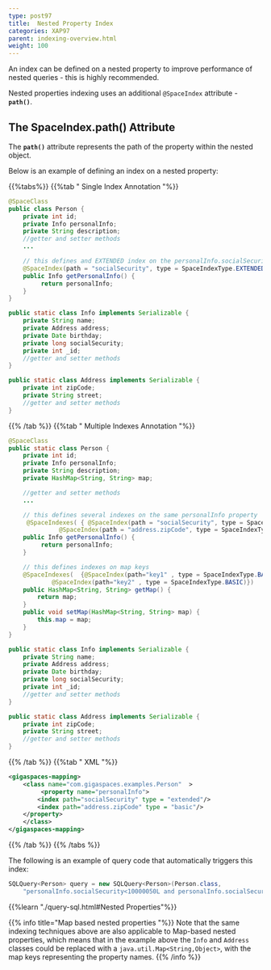 ```yaml
---
type: post97
title:  Nested Property Index
categories: XAP97
parent: indexing-overview.html
weight: 100
---
```



An index can be defined on a nested property to improve performance of nested queries - this is highly recommended.

Nested properties indexing uses an additional `@SpaceIndex` attribute - **`path()`**.

## The SpaceIndex.path() Attribute

The **`path()`** attribute represents the path of the property within the nested object.

Below is an example of defining an index on a nested property:

{{%tabs%}}
{{%tab "  Single Index Annotation "%}}


```java
@SpaceClass
public class Person {
    private int id;
    private Info personalInfo;
    private String description;
    //getter and setter methods
    ...

    // this defines and EXTENDED index on the personalInfo.socialSecurity property
    @SpaceIndex(path = "socialSecurity", type = SpaceIndexType.EXTENDED)
    public Info getPersonalInfo() {
         return personalInfo;
    }
}

public static class Info implements Serializable {
	private String name;
	private Address address;
	private Date birthday;
	private long socialSecurity;
	private int _id;
	//getter and setter methods
}

public static class Address implements Serializable {
	private int zipCode;
	private String street;
	//getter and setter methods
}
```

{{% /tab %}}
{{%tab "  Multiple Indexes Annotation "%}}


```java
@SpaceClass
public static class Person {
	private int id;
	private Info personalInfo;
	private String description;
	private HashMap<String, String> map;

	//getter and setter methods
	...

	// this defines several indexes on the same personalInfo property
	 @SpaceIndexes( { @SpaceIndex(path = "socialSecurity", type = SpaceIndexType.EXTENDED),
			  @SpaceIndex(path = "address.zipCode", type = SpaceIndexType.BASIC)})
	public Info getPersonalInfo() {
		 return personalInfo;
	}

	// this defines indexes on map keys
	@SpaceIndexes(	{@SpaceIndex(path="key1" , type = SpaceIndexType.BASIC),
			@SpaceIndex(path="key2" , type = SpaceIndexType.BASIC)})
	public HashMap<String, String> getMap() {
		return map;
	}
	public void setMap(HashMap<String, String> map) {
		this.map = map;
	}
}

public static class Info implements Serializable {
	private String name;
	private Address address;
	private Date birthday;
	private long socialSecurity;
	private int _id;
	//getter and setter methods
}

public static class Address implements Serializable {
	private int zipCode;
	private String street;
	//getter and setter methods
}
```

{{% /tab %}}
{{%tab "  XML "%}}


```xml
<gigaspaces-mapping>
    <class name="com.gigaspaces.examples.Person"  >
         <property name="personalInfo">
		<index path="socialSecurity" type = "extended"/>
		<index path="address.zipCode" type = "basic"/>
	</property>
    </class>
</gigaspaces-mapping>
```

{{% /tab %}}
{{% /tabs %}}

The following is an example of query code that automatically triggers this index:


```java
SQLQuery<Person> query = new SQLQuery<Person>(Person.class,
	"personalInfo.socialSecurity<10000050L and personalInfo.socialSecurity>=10000010L");
```

{{%learn "./query-sql.html#Nested Properties"%}}

{{% info title="Map based nested properties "%}}
Note that the same indexing techniques above are also applicable to Map-based nested properties, which means that in the example above the `Info` and `Address` classes could be replaced with a `java.util.Map<String,Object>`, with the map keys representing the property names.
{{% /info %}}

